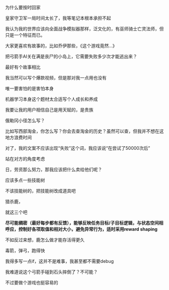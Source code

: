 为什么要按时回家

皇家守卫军一局时间太长了，我等笔记本根本承担不起

我认为我的世界应该向全面战争模拟器那样，泛文化的，有巫师骑士亡灵法师，但只是一个特征而已。

大家更喜欢有故事的，比如乔伊那些，《这个游戏竟然...》

把弓箭手AI关在满是丧尸的小岛上，它需要失败多少次才能逃出来？

最好有个故事相比

我当然可以写个爆款视频，但是那对我一点用也没有

唯一要害怕的是害怕本身

机器学习本身这个题材太合适写个人成长和养成

我要让我的用户相信自己是用天赋的，是贵族

俄勒冈小径怎么写？

比如写西部淘金，你怎么写？你会去查淘金的历史？虽然可以查，但我并不想在这地方浪费时间

对了，我的文案不应该出现“失败”这个词，我应该说“在尝试了50000次后”

站在对方的角度考虑

日，劳资那么努力，那我应该把什么卖给他们呢？



应该多点一些技能树

不该技能树的，把技能树改成道具吧

猎杀鹿，

就这三个吧

**尽可能稠密（最好每步都有反馈），能够反映任务目标/子目标逻辑，与状态空间相呼应，控制好各项取值和相对大小，避免异常行为，适时采用reward shaping**

不如反过来想，鹿怎么做才能存活得更久

毒箭，弹弓，跑得快

我得多写一点if，这并不是难事，我甚至都不需要debug

我难道说这个弓箭手碰到石头摔倒了？不可能？

不过要做个游戏也挺容易的

